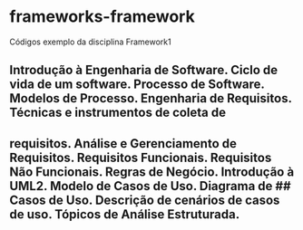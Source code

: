 # frameworks-framework
Códigos exemplo da disciplina Framework1
## Introdução à Engenharia de Software. Ciclo de vida de um software. Processo de Software. Modelos de Processo. Engenharia de Requisitos. Técnicas e instrumentos de coleta de 
## requisitos. Análise e Gerenciamento de Requisitos. Requisitos Funcionais. Requisitos Não Funcionais. Regras de Negócio. Introdução à UML2. Modelo de Casos de Uso. Diagrama de ## Casos de Uso. Descrição de cenários de casos de uso. Tópicos de Análise Estruturada.

